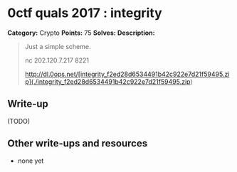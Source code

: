 # 0ctf quals 2017 : integrity

**Category:** Crypto
**Points:** 75
**Solves:** 
**Description:**

> Just a simple scheme.
> 
> nc 202.120.7.217 8221
> 
> <http://dl.0ops.net/[integrity_f2ed28d6534491b42c922e7d21f59495.zip](./integrity_f2ed28d6534491b42c922e7d21f59495.zip>)

## Write-up

(TODO)

## Other write-ups and resources

* none yet
